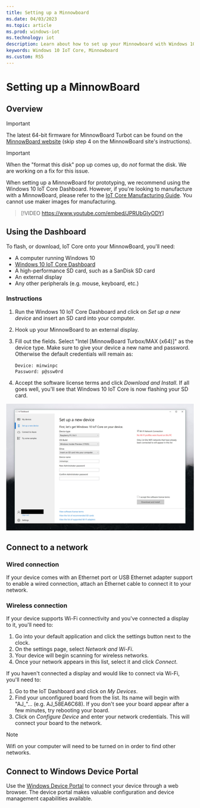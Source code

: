 ```yaml
---
title: Setting up a Minnowboard
ms.date: 04/03/2023
ms.topic: article 
ms.prod: windows-iot
ms.technology: iot
description: Learn about how to set up your Minnowboard with Windows 10 IoT Core. See how to use the dashboard, connect to a network, and connect to Windows Device Portal.
keywords: Windows 10 IoT Core, Minnowboard
ms.custom: RS5
---
```


# Setting up a MinnowBoard

## Overview

> [!IMPORTANT]
> The latest 64-bit firmware for MinnowBoard Turbot can be found on the [MinnowBoard website](https://minnowboard.org/tutorials/updating-the-firmware) (skip step 4 on the MinnowBoard site's instructions).

> [!IMPORTANT]
> When the "format this disk" pop up comes up, do _not_ format the disk. We are working on a fix for this issue.

When setting up a MinnowBoard for prototyping, we recommend using the Windows 10 IoT Core Dashboard. However, if you're looking to manufacture with a MinnowBoard, please refer to the [IoT Core Manufacturing Guide](/windows-hardware/manufacture/iot/iot-core-manufacturing-guide). You cannot use maker images for manufacturing.

> [!VIDEO https://www.youtube.com/embed/JPRUbGIyODY]

## Using the Dashboard

To flash, or download, IoT Core onto your MinnowBoard, you'll need:

* A computer running Windows 10
* [Windows 10 IoT Core Dashboard](../downloads.md)
* A high-performance SD card, such as a SanDisk SD card
* An external display
* Any other peripherals (e.g. mouse, keyboard, etc.)

### Instructions

1. Run the Windows 10 IoT Core Dashboard and click on _Set up a new device_ and insert an SD card into your computer.
2. Hook up your MinnowBoard to an external display.
3. Fill out the fields. Select "Intel [MinnowBoard Turbox/MAX (x64)]" as the device type. Make sure to give your device a new name and password. Otherwise the default credentials will remain as:

    ```text
    Device: minwinpc
    Password: p@ssw0rd
    ```

4. Accept the software license terms and click _Download and Install_. If all goes well, you'll see that Windows 10 IoT Core is now flashing your SD card.

![Dashboard screenshot](../media/DeviceSetup/Dashboard-Screenshot.jpg)

## Connect to a network

### Wired connection

If your device comes with an Ethernet port or USB Ethernet adapter support to enable a wired connection, attach an Ethernet cable to connect it to your network.

### Wireless connection

If your device supports Wi-Fi connectivity and you've connected a display to it, you'll need to:

1. Go into your default application and click the settings button next to the clock.
2. On the settings page, select _Network and Wi-Fi_.
3. Your device will begin scanning for wireless networks.
4. Once your network appears in this list, select it and click _Connect_.

If you haven't connected a display and would like to connect via Wi-Fi, you'll need to:

1. Go to the IoT Dashboard and click on _My Devices_.
2. Find your unconfigured board from the list. Its name will begin with "AJ_"... (e.g. AJ_58EA6C68). If you don't see your board appear after a few minutes, try rebooting your board.
3. Click on _Configure Device_ and enter your network credentials. This will connect your board to the network.

> [!NOTE]
> Wifi on your computer will need to be turned on in order to find other networks.

## Connect to Windows Device Portal

Use the [Windows Device Portal](../manage-your-device/deviceportal.md) to connect your device through a web browser. The device portal makes valuable configuration and device management capabilities available.
